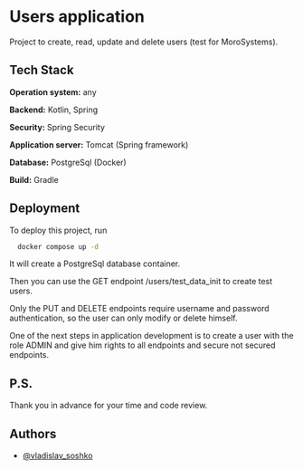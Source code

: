 # Users application
Project to create, read, update and delete users (test for MoroSystems).



## Tech Stack

**Operation system:** any 

**Backend:** Kotlin, Spring

**Security:** Spring Security

**Application server:** Tomcat (Spring framework)

**Database:** PostgreSql (Docker)

**Build:** Gradle

## Deployment

To deploy this project, run

```bash
  docker compose up -d
```
It will create a PostgreSql database container.

Then you can use the GET endpoint /users/test_data_init to create test users.

Only the PUT and DELETE endpoints require username and password authentication, so the user can only modify or delete himself.

One of the next steps in application development is to create a user with the role ADMIN and give him rights to all endpoints and secure not secured endpoints.

## P.S.
Thank you in advance for your time and code review.

## Authors

- [@vladislav_soshko](https://github.com/GreenTheSnail)
